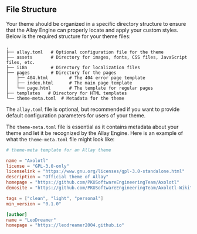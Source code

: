 ## File Structure

Your theme should be organized in a specific directory structure to ensure that the Allay Engine can properly locate and apply your custom styles. Below is the required structure for your theme files:

```
.
├── allay.toml   # Optional configuration file for the theme
├── assets       # Directory for images, fonts, CSS files, JavaScript files, etc.
├── i18n         # Directory for localization files
├── pages        # Directory for the pages
│   ├── 404.html        # The 404 error page template
│   ├── index.html      # The main page template
│   └── page.html       # The template for regular pages
├── templates   # Directory for HTML templates
└── theme-meta.toml  # Metadata for the theme
```

The `allay.toml` file is optional, but recommended if you want to provide default configuration parameters for users of your theme.

The `theme-meta.toml` file is essential as it contains metadata about your theme and let it be recognized by the Allay Engine. Here is an example of what the `theme-meta.toml` file might look like:

```toml
# theme-meta template for an Allay theme

name = "Axolotl"
license = "GPL-3.0-only"
licenselink = "https://www.gnu.org/licenses/gpl-3.0-standalone.html"
description = "Official theme of Allay"
homepage = "https://github.com/PKUSoftwareEngineeringTeam/Axolotl"
demosite = "https://github.com/PKUSoftwareEngineeringTeam/Axolotl-Wiki"

tags = ["clean", "light", "personal"]
min_version = "0.1.0"

[author]
name = "LeoDreamer"
homepage = "https://leodreamer2004.github.io"
```
